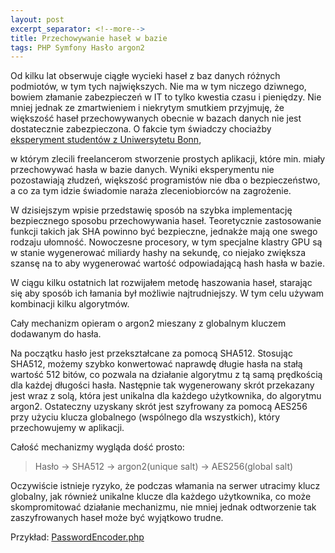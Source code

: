 ```yaml
---
layout: post
excerpt_separator: <!--more-->
title: Przechowywanie haseł w bazie
tags: PHP Symfony Hasło argon2
---
```


Od kilku lat obserwuje ciągłe wycieki haseł z baz danych różnych podmiotów, w tym tych największych. Nie ma w tym niczego dziwnego, bowiem złamanie zabezpieczeń w IT to tylko kwestia czasu i pieniędzy. 
Nie mniej jednak ze zmartwieniem i niekrytym smutkiem przyjmuję, że większość haseł przechowywanych obecnie w bazach danych nie jest dostatecznie zabezpieczona. O fakcie tym świadczy chociażby [eksperyment studentów z Uniwersytetu Bonn](https://net.cs.uni-bonn.de/fileadmin/user_upload/naiakshi/Naiakshina_Password_Study.pdf),
<!--more--> 
w którym zlecili freelancerom stworzenie prostych aplikacji, które min. miały przechowywać hasła w bazie danych. Wyniki eksperymentu nie pozostawiają złudzeń, większość programistów nie dba o bezpieczeństwo, a co za tym idzie świadomie naraża zleceniobiorców na zagrożenie. 

W dzisiejszym wpisie przedstawię sposób na szybka implementację bezpiecznego sposobu przechowywania haseł. Teoretycznie zastosowanie funkcji takich jak SHA powinno być bezpieczne, jednakże mają one swego rodzaju ułomność. Nowoczesne procesory, w tym specjalne klastry GPU są w stanie wygenerować miliardy hashy na sekundę, co niejako zwiększa szansę na to aby wygenerować wartość odpowiadającą hash hasła w bazie.

W ciągu kilku ostatnich lat rozwijałem metodę haszowania haseł, starając się aby sposób ich łamania był możliwie najtrudniejszy. W tym celu używam kombinacji kilku algorytmów.

Cały mechanizm opieram o argon2 mieszany z globalnym kluczem dodawanym do hasła.

Na początku hasło jest przekształcane za pomocą SHA512. Stosując SHA512, możemy szybko konwertować naprawdę długie hasła na stałą wartość 512 bitów, co pozwala na działanie algorytmu z tą samą prędkością dla każdej długości hasła. Następnie tak wygenerowany skrót przekazany jest wraz z solą, która jest unikalna dla każdego użytkownika, do algorytmu argon2. Ostateczny uzyskany skrót jest szyfrowany za pomocą AES256 przy użyciu klucza globalnego (wspólnego dla wszystkich), który przechowujemy w aplikacji.

Całość mechanizmy wygląda dość prosto:
> Hasło → SHA512 → argon2(unique salt) → AES256(global salt)

Oczywiście istnieje ryzyko, że podczas włamania na serwer utracimy klucz globalny, jak również unikalne klucze dla każdego użytkownika, co może skompromitować działanie mechanizmu, nie mniej jednak odtworzenie tak zaszyfrowanych haseł może być wyjątkowo trudne.

Przykład: [PasswordEncoder.php](https://github.com/Effiana/password-bundle/blob/master/src/Security/PasswordEncoder.php)
